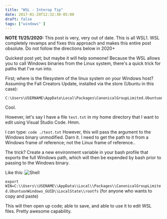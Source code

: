 ```yaml
---
title: "WSL - Interop Tip"
date: 2017-01-29T12:32:30-05:00
draft: false
tags: ["windows" ]
---
```


**NOTE 11/25/2020:** This post is very, very out of date. This is all WSL1. WSL completely revamps and fixes this approach and makes this entire post obsolute. Do not follow the directions below in 2020+

Quickest post yet; but maybe it will help someone! Because the WSL allows you to call Windows binaries from the Linux system, there's a quick trick for paths that I've run into. 

<!--more-->

First; where is the filesystem of the linux system on your Windows host? Assuming the Fall Creators Update, installed via the store (Ubuntu in this case):

```
C:\Users\USERNAME\AppData\Local\Packages\CanonicalGroupLimited.UbuntuonWindows_GUIDHERE\LocalState\rootfs
```

Cool.

However, let's say I have a file ```test.txt``` in my home directory that I want to edit using Visual Studio Code. Hmm.

I can type:
```code ./test.txt```
However, this will pass the argument to the Windows binary unmodified. Darn it. I need to get the path to it from a Windows frame of reference; not the Linux frame of reference..

The trick? Create a new environment variable in your bash profile that exports the full Windows path, which will then be expended by bash prior to passing to the Windows binary.

Like this:
![Shell]({{site.url}}/assets/images/wsl/path.gif)

```export WIN=C:\\Users\\USENAME\\AppData\\Local\\Packages\\CanonicalGroupLimited.UbuntuonWindows_GUID\\LocalState\\rootfs```
(for anyone who wants to copy and paste)

This will then open up code; able to save, and able to use it to edit WSL files. Pretty awesome capability.

